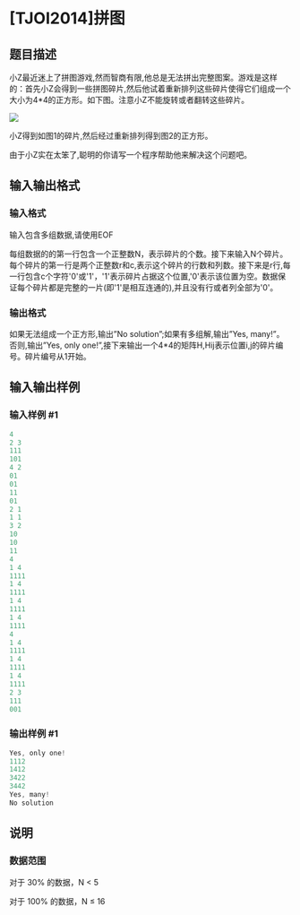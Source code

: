 # [TJOI2014]拼图

## 题目描述

小Z最近迷上了拼图游戏,然而智商有限,他总是无法拼出完整图案。游戏是这样的：首先小Z会得到一些拼图碎片,然后他试着重新排列这些碎片使得它们组成一个大小为4\*4的正方形。如下图。注意小Z不能旋转或者翻转这些碎片。

![](https://cdn.luogu.com.cn/upload/pic/10988.png)

小Z得到如图1的碎片,然后经过重新排列得到图2的正方形。

由于小Z实在太笨了,聪明的你请写一个程序帮助他来解决这个问题吧。

## 输入输出格式

### 输入格式

输入包含多组数据,请使用EOF

每组数据的的第一行包含一个正整数N，表示碎片的个数。接下来输入N个碎片。每个碎片的第一行是两个正整数r和c,表示这个碎片的行数和列数。接下来是r行,每一行包含c个字符'0'或'1'，'1'表示碎片占据这个位置,'0'表示该位置为空。数据保证每个碎片都是完整的一片(即'1'是相互连通的),并且没有行或者列全部为'0'。

### 输出格式

如果无法组成一个正方形,输出”No solution”;如果有多组解,输出”Yes, many!”。否则,输出”Yes, only one!”,接下来输出一个4\*4的矩阵H,Hij表示位置i,j的碎片编号。碎片编号从1开始。

## 输入输出样例

### 输入样例 #1

```cpp
4
2 3
111
101
4 2
01
01
11
01
2 1
1 1
3 2
10
10
11
4
1 4
1111
1 4
1111
1 4
1111
1 4
1111
4
1 4
1111
1 4
1111
1 4
1111
2 3
111
001
```


### 输出样例 #1

```cpp
Yes, only one!
1112
1412
3422
3442
Yes, many!
No solution
```


## 说明

### 数据范围

对于 30% 的数据，N < 5

对于 100% 的数据，N ≤ 16

